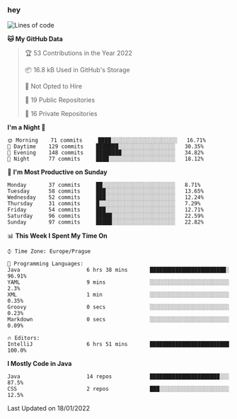 ### hey

<!--START_SECTION:waka-->
![Lines of code](https://img.shields.io/badge/From%20Hello%20World%20I%27ve%20Written-100%20Thousand%20lines%20of%20code-blue)

**🐱 My GitHub Data** 

> 🏆 53 Contributions in the Year 2022
 > 
> 📦 16.8 kB Used in GitHub's Storage 
 > 
> 🚫 Not Opted to Hire
 > 
> 📜 19 Public Repositories 
 > 
> 🔑 16 Private Repositories  
 > 
**I'm a Night 🦉** 

```text
🌞 Morning    71 commits     ████░░░░░░░░░░░░░░░░░░░░░   16.71% 
🌆 Daytime    129 commits    ███████░░░░░░░░░░░░░░░░░░   30.35% 
🌃 Evening    148 commits    ████████░░░░░░░░░░░░░░░░░   34.82% 
🌙 Night      77 commits     ████░░░░░░░░░░░░░░░░░░░░░   18.12%

```
📅 **I'm Most Productive on Sunday** 

```text
Monday       37 commits     ██░░░░░░░░░░░░░░░░░░░░░░░   8.71% 
Tuesday      58 commits     ███░░░░░░░░░░░░░░░░░░░░░░   13.65% 
Wednesday    52 commits     ███░░░░░░░░░░░░░░░░░░░░░░   12.24% 
Thursday     31 commits     █░░░░░░░░░░░░░░░░░░░░░░░░   7.29% 
Friday       54 commits     ███░░░░░░░░░░░░░░░░░░░░░░   12.71% 
Saturday     96 commits     █████░░░░░░░░░░░░░░░░░░░░   22.59% 
Sunday       97 commits     █████░░░░░░░░░░░░░░░░░░░░   22.82%

```


📊 **This Week I Spent My Time On** 

```text
⌚︎ Time Zone: Europe/Prague

💬 Programming Languages: 
Java                     6 hrs 38 mins       ████████████████████████░   96.91% 
YAML                     9 mins              ░░░░░░░░░░░░░░░░░░░░░░░░░   2.3% 
XML                      1 min               ░░░░░░░░░░░░░░░░░░░░░░░░░   0.35% 
Groovy                   0 secs              ░░░░░░░░░░░░░░░░░░░░░░░░░   0.23% 
Markdown                 0 secs              ░░░░░░░░░░░░░░░░░░░░░░░░░   0.09%

🔥 Editors: 
IntelliJ                 6 hrs 51 mins       █████████████████████████   100.0%

```

**I Mostly Code in Java** 

```text
Java                     14 repos            ██████████████████████░░░   87.5% 
CSS                      2 repos             ███░░░░░░░░░░░░░░░░░░░░░░   12.5%

```



 Last Updated on 18/01/2022
<!--END_SECTION:waka-->
